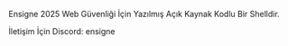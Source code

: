 Ensigne 2025 Web Güvenliği İçin Yazılmış Açık Kaynak Kodlu Bir Shelldir.

İletişim İçin Discord: ensigne
